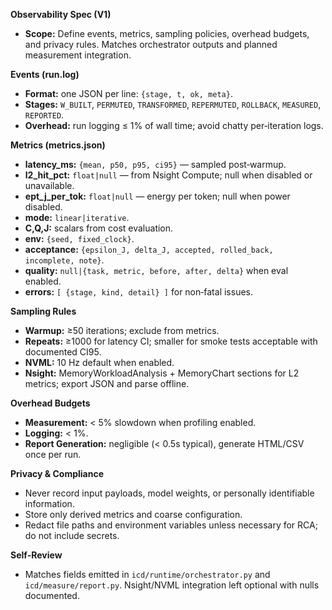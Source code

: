 **Observability Spec (V1)**

- **Scope:** Define events, metrics, sampling policies, overhead budgets, and privacy rules. Matches orchestrator outputs and planned measurement integration.

**Events (run.log)**
- **Format:** one JSON per line: `{stage, t, ok, meta}`.
- **Stages:** `W_BUILT`, `PERMUTED`, `TRANSFORMED`, `REPERMUTED`, `ROLLBACK`, `MEASURED`, `REPORTED`.
- **Overhead:** run logging ≤ 1% of wall time; avoid chatty per‑iteration logs.

**Metrics (metrics.json)**
- **latency_ms:** `{mean, p50, p95, ci95}` — sampled post‑warmup.
- **l2_hit_pct:** `float|null` — from Nsight Compute; null when disabled or unavailable.
- **ept_j_per_tok:** `float|null` — energy per token; null when power disabled.
- **mode:** `linear|iterative`.
- **C,Q,J:** scalars from cost evaluation.
- **env:** `{seed, fixed_clock}`.
- **acceptance:** `{epsilon_J, delta_J, accepted, rolled_back, incomplete, note}`.
- **quality:** `null|{task, metric, before, after, delta}` when eval enabled.
- **errors:** `[ {stage, kind, detail} ]` for non‑fatal issues.

**Sampling Rules**
- **Warmup:** ≥50 iterations; exclude from metrics.
- **Repeats:** ≥1000 for latency CI; smaller for smoke tests acceptable with documented CI95.
- **NVML:** 10 Hz default when enabled.
- **Nsight:** MemoryWorkloadAnalysis + MemoryChart sections for L2 metrics; export JSON and parse offline.

**Overhead Budgets**
- **Measurement:** < 5% slowdown when profiling enabled.
- **Logging:** < 1%.
- **Report Generation:** negligible (< 0.5s typical), generate HTML/CSV once per run.

**Privacy & Compliance**
- Never record input payloads, model weights, or personally identifiable information.
- Store only derived metrics and coarse configuration.
- Redact file paths and environment variables unless necessary for RCA; do not include secrets.

**Self‑Review**
- Matches fields emitted in `icd/runtime/orchestrator.py` and `icd/measure/report.py`. Nsight/NVML integration left optional with nulls documented.

